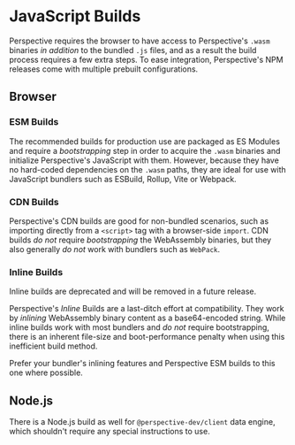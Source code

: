 # JavaScript Builds

Perspective requires the browser to have access to Perspective's `.wasm`
binaries _in addition_ to the bundled `.js` files, and as a result the build
process requires a few extra steps. To ease integration, Perspective's NPM
releases come with multiple prebuilt configurations.

## Browser

### ESM Builds

The recommended builds for production use are packaged as ES Modules and require
a _bootstrapping_ step in order to acquire the `.wasm` binaries and initialize
Perspective's JavaScript with them. However, because they have no hard-coded
dependencies on the `.wasm` paths, they are ideal for use with JavaScript
bundlers such as ESBuild, Rollup, Vite or Webpack.

### CDN Builds <!-- Explanation -->

Perspective's CDN builds are good for non-bundled scenarios, such as importing
directly from a `<script>` tag with a browser-side `import`. CDN builds _do not_
require _bootstrapping_ the WebAssembly binaries, but they also generally _do
not_ work with bundlers such as `WebPack`.

### Inline Builds <!-- Explanation -->

<span class="warning">Inline builds are deprecated and will be removed in a
future release.</span>

Perspective's _Inline_ Builds are a last-ditch effort at compatibility. They
work by _inlining_ WebAssembly binary content as a base64-encoded string. While
inline builds work with most bundlers and _do not_ require bootstrapping, there
is an inherent file-size and boot-performance penalty when using this
inefficient build method.

Prefer your bundler's inlining features and Perspective ESM builds to this one
where possible.

## Node.js

There is a Node.js build as well for `@perspective-dev/client` data engine,
which shouldn't require any special instructions to use.
